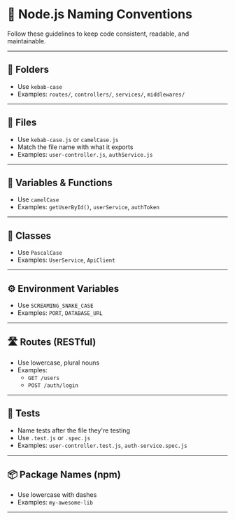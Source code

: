 # 📘 Node.js Naming Conventions

Follow these guidelines to keep code consistent, readable, and maintainable.

---

## 📁 Folders
- Use `kebab-case`
- Examples: `routes/`, `controllers/`, `services/`, `middlewares/`

---

## 📄 Files
- Use `kebab-case.js` or `camelCase.js`
- Match the file name with what it exports
- Examples: `user-controller.js`, `authService.js`

---

## 🧠 Variables & Functions
- Use `camelCase`
- Examples: `getUserById()`, `userService`, `authToken`

---

## 🧱 Classes
- Use `PascalCase`
- Examples: `UserService`, `ApiClient`

---

## ⚙️ Environment Variables
- Use `SCREAMING_SNAKE_CASE`
- Examples: `PORT`, `DATABASE_URL`

---

## 🛣️ Routes (RESTful)
- Use lowercase, plural nouns
- Examples:
  - `GET /users`
  - `POST /auth/login`

---

## 🧪 Tests
- Name tests after the file they're testing
- Use `.test.js` or `.spec.js`
- Examples: `user-controller.test.js`, `auth-service.spec.js`

---

## 📦 Package Names (npm)
- Use lowercase with dashes
- Examples: `my-awesome-lib`

---
